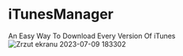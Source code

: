 # iTunesManager
An Easy Way To Download Every Version Of iTunes
![Zrzut ekranu 2023-07-09 183302](https://github.com/CocoanixDev/iTunesManager/assets/64637120/8391b0e5-6673-499d-bcd6-348ff3b1fcb7)

